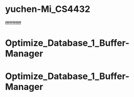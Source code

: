 # yuchen-Mi_CS4432
fffffffffff
# Optimize_Database_1_Buffer-Manager
# Optimize_Database_1_Buffer-Manager
